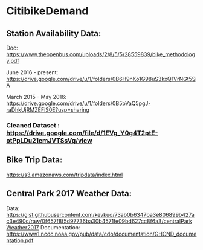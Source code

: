 # CitibikeDemand

## Station Availability Data:
Doc: https://www.theopenbus.com/uploads/2/8/5/5/28559839/bike_methodology.pdf

June 2016 - present: https://drive.google.com/drive/u/1/folders/0B6H9nKo1G98uS3kxQ1VrNGt5SjA

March 2015 - May 2016: https://drive.google.com/drive/u/1/folders/0B5bVaQ5pgJ-raDhkUjRMZEFiS0E?usp=sharing

### Cleaned Dataset : https://drive.google.com/file/d/1EVg_Y0g4T2ptE-otPpLDu21emJVTSsVq/view

## Bike Trip Data:
https://s3.amazonaws.com/tripdata/index.html

## Central Park 2017 Weather Data:
Data: https://gist.githubusercontent.com/kevkuo/73ab0b6347ba3e806899b427ac3e490c/raw/0f657f8f5d97736ba30b4571fe09bd627cc8f6a3/centralParkWeather2017
Documentation: https://www1.ncdc.noaa.gov/pub/data/cdo/documentation/GHCND_documentation.pdf
